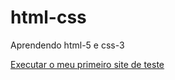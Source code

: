# html-css
 Aprendendo html-5 e css-3

<a href="https://pyerremelo.github.io/html-css/teste/index.html">Executar o meu primeiro site de teste
